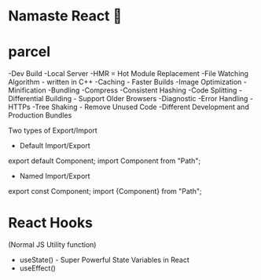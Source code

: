 # Namaste React 🚀

# parcel
-Dev Build
-Local Server
-HMR = Hot Module Replacement
-File Watching Algorithm - written in C++
-Caching - Faster Builds
-Image Optimization
-Minification
-Bundling
-Compress
-Consistent Hashing
-Code Splitting
-Differential Building - Support Older Browsers
-Diagnostic
-Error Handling
-HTTPs
-Tree Shaking - Remove Unused Code
-Different Development and Production Bundles

Two types of Export/Import

- Default Import/Export

export default Component;
import Component from "Path";

- Named Import/Export

export const Component;
import {Component} from "Path";

# React Hooks
(Normal JS Utility function)
- useState() - Super Powerful State Variables in React
- useEffect()